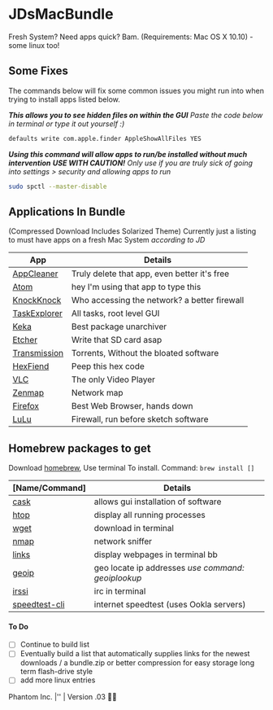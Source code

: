# JDsMacBundle
Fresh System? Need apps quick? Bam.
(Requirements: Mac OS X 10.10) - some linux too!

## Some Fixes
The commands below will fix some common issues you might run into when trying to install apps listed below.

***This allows you to see hidden files on within the GUI***
*Paste the code below in terminal or type it out yourself :)*
```bash
defaults write com.apple.finder AppleShowAllFiles YES
```
***Using this command will allow apps to run/be installed without much intervention***
***USE WITH CAUTION!*** *Only use if you are truly sick of going into settings > security and allowing apps to run*
```bash
sudo spctl --master-disable
```

## Applications In Bundle
(Compressed Download Includes Solarized Theme)
Currently just a listing to must have apps on a fresh Mac System *according to JD*

 App | Details
 ---------------- | ----------------
| [AppCleaner](https://freemacsoft.net/appcleaner/) | Truly delete that app, even better it's free |
| [Atom](https://atom.io/) | hey I'm using that app to type this |
| [KnockKnock](https://objective-see.com/products/knockknock.html) | Who accessing the network? a better firewall |
| [TaskExplorer](https://objective-see.com/products/taskexplorer.html) | All tasks, root level GUI |
| [Keka](https://www.keka.io/en/) | Best package unarchiver |
| [Etcher](https://etcher.io/) | Write that SD card asap |
| [Transmission](https://transmissionbt.com/download/) | Torrents, Without the bloated software |
| [HexFiend](https://ridiculousfish.com/hexfiend/) | Peep this hex code |
| [VLC](https://www.videolan.org/vlc/) | The only Video Player |
| [Zenmap](https://nmap.org/download.html) | Network map |
| [Firefox](https://www.mozilla.org/en-US/firefox/new/) | Best Web Browser, hands down |
| [LuLu](https://objective-see.com/products/lulu.html) | Firewall, run before sketch software |

## Homebrew packages to get
Download [homebrew](https://brew.sh), Use terminal To install. Command: `brew install []`

[Name/Command] | Details
---------------- | ----------------
| [cask](https://formulae.brew.sh/formula/cask) | allows gui installation of software |
| [htop](https://formulae.brew.sh/formula/htop) | display all running processes |
| [wget](https://formulae.brew.sh/formula/wget) | download in terminal |
| [nmap](https://formulae.brew.sh/formula/nmap) | network sniffer |
| [links](https://formulae.brew.sh/formula/links) | display webpages in terminal bb |
| [geoip](https://formulae.brew.sh/formula/geoip) | geo locate ip addresses *use command: geoiplookup* |
| [irssi](https://formulae.brew.sh/formula/irssi) | irc in terminal |
| [speedtest-cli](https://formulae.brew.sh/formula/speedtest-cli) | internet speedtest (uses Ookla servers) |


#### To Do
- [ ] Continue to build list
- [ ] Eventually build a list that automatically supplies links for the newest downloads / a bundle.zip or better compression for easy storage long term flash-drive style
- [ ] add more linux entries

Phantom Inc. |'' |
Version .03 :man_astronaut:
